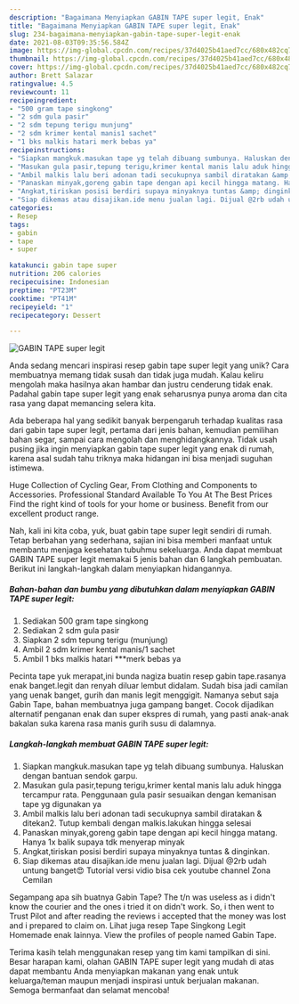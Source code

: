 ```yaml
---
description: "Bagaimana Menyiapkan GABIN TAPE super legit, Enak"
title: "Bagaimana Menyiapkan GABIN TAPE super legit, Enak"
slug: 234-bagaimana-menyiapkan-gabin-tape-super-legit-enak
date: 2021-08-03T09:35:56.584Z
image: https://img-global.cpcdn.com/recipes/37d4025b41aed7cc/680x482cq70/gabin-tape-super-legit-foto-resep-utama.jpg
thumbnail: https://img-global.cpcdn.com/recipes/37d4025b41aed7cc/680x482cq70/gabin-tape-super-legit-foto-resep-utama.jpg
cover: https://img-global.cpcdn.com/recipes/37d4025b41aed7cc/680x482cq70/gabin-tape-super-legit-foto-resep-utama.jpg
author: Brett Salazar
ratingvalue: 4.5
reviewcount: 11
recipeingredient:
- "500 gram tape singkong"
- "2 sdm gula pasir"
- "2 sdm tepung terigu munjung"
- "2 sdm krimer kental manis1 sachet"
- "1 bks malkis hatari merk bebas ya"
recipeinstructions:
- "Siapkan mangkuk.masukan tape yg telah dibuang sumbunya. Haluskan dengan bantuan sendok garpu."
- "Masukan gula pasir,tepung terigu,krimer kental manis lalu aduk hingga tercampur rata. Penggunaan gula pasir sesuaikan dengan kemanisan tape yg digunakan ya"
- "Ambil malkis lalu beri adonan tadi secukupnya sambil diratakan &amp; ditekan2. Tutup kembali dengan malkis.lakukan hingga selesai"
- "Panaskan minyak,goreng gabin tape dengan api kecil hingga matang. Hanya 1x balik supaya tdk menyerap minyak"
- "Angkat,tiriskan posisi berdiri supaya minyaknya tuntas &amp; dinginkan."
- "Siap dikemas atau disajikan.ide menu jualan lagi. Dijual @2rb udah untung banget😍 Tutorial versi vidio bisa cek youtube channel Zona Cemilan"
categories:
- Resep
tags:
- gabin
- tape
- super

katakunci: gabin tape super 
nutrition: 206 calories
recipecuisine: Indonesian
preptime: "PT23M"
cooktime: "PT41M"
recipeyield: "1"
recipecategory: Dessert

---
```



![GABIN TAPE super legit](https://img-global.cpcdn.com/recipes/37d4025b41aed7cc/680x482cq70/gabin-tape-super-legit-foto-resep-utama.jpg)

Anda sedang mencari inspirasi resep gabin tape super legit yang unik? Cara membuatnya memang tidak susah dan tidak juga mudah. Kalau keliru mengolah maka hasilnya akan hambar dan justru cenderung tidak enak. Padahal gabin tape super legit yang enak seharusnya punya aroma dan cita rasa yang dapat memancing selera kita.

Ada beberapa hal yang sedikit banyak berpengaruh terhadap kualitas rasa dari gabin tape super legit, pertama dari jenis bahan, kemudian pemilihan bahan segar, sampai cara mengolah dan menghidangkannya. Tidak usah pusing jika ingin menyiapkan gabin tape super legit yang enak di rumah, karena asal sudah tahu triknya maka hidangan ini bisa menjadi suguhan istimewa.

Huge Collection of Cycling Gear, From Clothing and Components to Accessories. Professional Standard Available To You At The Best Prices Find the right kind of tools for your home or business. Benefit from our excellent product range.


Nah, kali ini kita coba, yuk, buat gabin tape super legit sendiri di rumah. Tetap berbahan yang sederhana, sajian ini bisa memberi manfaat untuk membantu menjaga kesehatan tubuhmu sekeluarga. Anda dapat membuat GABIN TAPE super legit memakai 5 jenis bahan dan 6 langkah pembuatan. Berikut ini langkah-langkah dalam menyiapkan hidangannya.

<!--inarticleads1-->

##### Bahan-bahan dan bumbu yang dibutuhkan dalam menyiapkan GABIN TAPE super legit:

1. Sediakan 500 gram tape singkong
1. Sediakan 2 sdm gula pasir
1. Siapkan 2 sdm tepung terigu (munjung)
1. Ambil 2 sdm krimer kental manis/1 sachet
1. Ambil 1 bks malkis hatari ***merk bebas ya


Pecinta tape yuk merapat,ini bunda nagiza buatin resep gabin tape.rasanya enak banget.legit dan renyah diluar lembut didalam. Sudah bisa jadi camilan yang uenak banget, gurih dan manis legit menggigit. Namanya sebut saja Gabin Tape, bahan membuatnya juga gampang banget. Cocok dijadikan alternatif penganan enak dan super ekspres di rumah, yang pasti anak-anak bakalan suka karena rasa manis gurih susu di dalamnya. 

<!--inarticleads2-->

##### Langkah-langkah membuat GABIN TAPE super legit:

1. Siapkan mangkuk.masukan tape yg telah dibuang sumbunya. Haluskan dengan bantuan sendok garpu.
1. Masukan gula pasir,tepung terigu,krimer kental manis lalu aduk hingga tercampur rata. Penggunaan gula pasir sesuaikan dengan kemanisan tape yg digunakan ya
1. Ambil malkis lalu beri adonan tadi secukupnya sambil diratakan &amp; ditekan2. Tutup kembali dengan malkis.lakukan hingga selesai
1. Panaskan minyak,goreng gabin tape dengan api kecil hingga matang. Hanya 1x balik supaya tdk menyerap minyak
1. Angkat,tiriskan posisi berdiri supaya minyaknya tuntas &amp; dinginkan.
1. Siap dikemas atau disajikan.ide menu jualan lagi. Dijual @2rb udah untung banget😍 Tutorial versi vidio bisa cek youtube channel Zona Cemilan


Segampang apa sih buatnya Gabin Tape? The t/n was useless as i didn&#39;t know the courier and the ones i tried it on didn&#39;t work. So, i then went to Trust Pilot and after reading the reviews i accepted that the money was lost and i prepared to claim on. Lihat juga resep Tape Singkong Legit Homemade enak lainnya. View the profiles of people named Gabin Tape. 

Terima kasih telah menggunakan resep yang tim kami tampilkan di sini. Besar harapan kami, olahan GABIN TAPE super legit yang mudah di atas dapat membantu Anda menyiapkan makanan yang enak untuk keluarga/teman maupun menjadi inspirasi untuk berjualan makanan. Semoga bermanfaat dan selamat mencoba!
